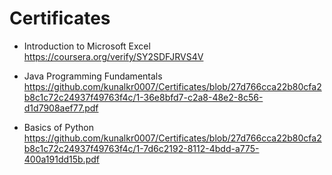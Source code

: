# Certificates
* Introduction to Microsoft Excel
https://coursera.org/verify/SY2SDFJRVS4V

* Java Programming Fundamentals
https://github.com/kunalkr0007/Certificates/blob/27d766cca22b80cfa2b8c1c72c24937f49763f4c/1-36e8bfd7-c2a8-48e2-8c56-d1d7908aef77.pdf
* Basics of Python
https://github.com/kunalkr0007/Certificates/blob/27d766cca22b80cfa2b8c1c72c24937f49763f4c/1-7d6c2192-8112-4bdd-a775-400a191dd15b.pdf


